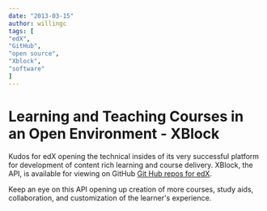```yaml
---
date: "2013-03-15"
author: willingc
tags: [
"edX",
"GitHub",
"open source",
"Xblock",
"software"
]
---
```


# Learning and Teaching Courses in an Open Environment - XBlock

Kudos for edX opening the technical insides of its very successful platform
for development of content rich learning and course delivery. XBlock, the API,
is available for viewing on GitHub [Git Hub repos for edX](http://www.github.com/edX).

Keep an eye on this API opening up creation of more courses, study aids,
collaboration, and customization of the learner's experience.
